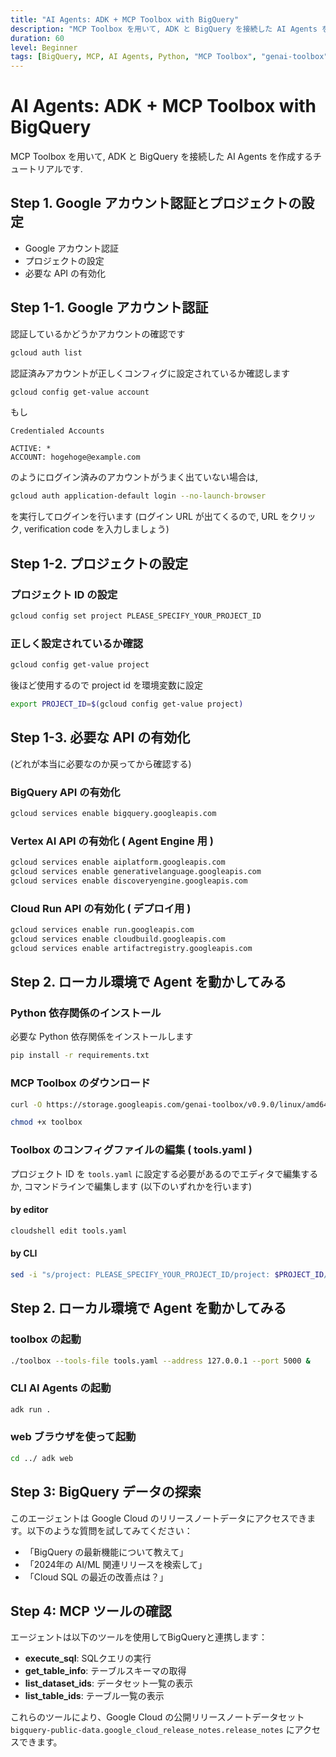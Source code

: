 ```yaml
---
title: "AI Agents: ADK + MCP Toolbox with BigQuery"
description: "MCP Toolbox を用いて, ADK と BigQuery を接続した AI Agents を作成するチュートリアル"
duration: 60
level: Beginner
tags: [BigQuery, MCP, AI Agents, Python, "MCP Toolbox", "genai-toolbox"]
---
```


# AI Agents: ADK + MCP Toolbox with BigQuery

MCP Toolbox を用いて, ADK と BigQuery を接続した AI Agents を作成するチュートリアルです.

## Step 1. Google アカウント認証とプロジェクトの設定

- Google アカウント認証
- プロジェクトの設定
- 必要な API の有効化

## Step 1-1. Google アカウント認証

認証しているかどうかアカウントの確認です

```bash
gcloud auth list
```

認証済みアカウントが正しくコンフィグに設定されているか確認します

```bash
gcloud config get-value account
```

もし

```
Credentialed Accounts

ACTIVE: *
ACCOUNT: hogehoge@example.com
```

のようにログイン済みのアカウントがうまく出ていない場合は,

```bash
gcloud auth application-default login --no-launch-browser
```

を実行してログインを行います (ログイン URL が出てくるので, URL をクリック, verification code を入力しましょう)

## Step 1-2. プロジェクトの設定

### プロジェクト ID の設定

```bash
gcloud config set project PLEASE_SPECIFY_YOUR_PROJECT_ID
```

### 正しく設定されているか確認

```bash
gcloud config get-value project
```

後ほど使用するので project id を環境変数に設定

```bash
export PROJECT_ID=$(gcloud config get-value project)
```

## Step 1-3. 必要な API の有効化

(どれが本当に必要なのか戻ってから確認する)

### BigQuery API の有効化

```bash
gcloud services enable bigquery.googleapis.com
```

### Vertex AI API の有効化 ( Agent Engine 用 )

```bash
gcloud services enable aiplatform.googleapis.com
gcloud services enable generativelanguage.googleapis.com
gcloud services enable discoveryengine.googleapis.com
```

### Cloud Run API の有効化 ( デプロイ用 )

```bash
gcloud services enable run.googleapis.com
gcloud services enable cloudbuild.googleapis.com
gcloud services enable artifactregistry.googleapis.com
```

## Step 2. ローカル環境で Agent を動かしてみる

### Python 依存関係のインストール

必要な Python 依存関係をインストールします

```bash
pip install -r requirements.txt
```

### MCP Toolbox のダウンロード

```bash
curl -O https://storage.googleapis.com/genai-toolbox/v0.9.0/linux/amd64/toolbox
```

```bash
chmod +x toolbox
```

### Toolbox のコンフィグファイルの編集 ( tools.yaml )

プロジェクト ID を `tools.yaml` に設定する必要があるのでエディタで編集するか, コマンドラインで編集します (以下のいずれかを行います)

#### by editor

```bash
cloudshell edit tools.yaml
```

#### by CLI

```bash
sed -i "s/project: PLEASE_SPECIFY_YOUR_PROJECT_ID/project: $PROJECT_ID/" tools.yaml
```

## Step 2. ローカル環境で Agent を動かしてみる

### toolbox の起動

```bash
./toolbox --tools-file tools.yaml --address 127.0.0.1 --port 5000 &
```

### CLI AI Agents の起動

```bash
adk run .
```

### web ブラウザを使って起動

```bash
cd ../ adk web
```

## Step 3: BigQuery データの探索

このエージェントは Google Cloud のリリースノートデータにアクセスできます。以下のような質問を試してみてください：

- 「BigQuery の最新機能について教えて」
- 「2024年の AI/ML 関連リリースを検索して」
- 「Cloud SQL の最近の改善点は？」

## Step 4: MCP ツールの確認

エージェントは以下のツールを使用してBigQueryと連携します：

- **execute_sql**: SQLクエリの実行
- **get_table_info**: テーブルスキーマの取得
- **list_dataset_ids**: データセット一覧の表示
- **list_table_ids**: テーブル一覧の表示

これらのツールにより、Google Cloud の公開リリースノートデータセット `bigquery-public-data.google_cloud_release_notes.release_notes` にアクセスできます。
